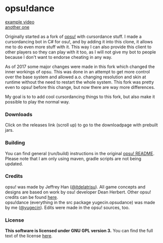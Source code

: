 # opsu!dance
[example video](https://www.youtube.com/watch?v=tqZqn7nx8N0)  
[another one](https://www.youtube.com/watch?v=T2AiGn2xOQo)  
  
Originally started as a fork of [opsu!](https://github.com/itdelatrisu/opsu) with cursordance stuff. I made a cursordancing bot in C# for osu!, and by adding it into this clone, it allows me to do even more stuff with it. This way I can also provide this client to other players so they can play with it too, as I will not give my bot to people because I don't want to endorse cheating in any way.

As of 2017 some major changes were made in this fork which changed the inner workings of opsu. This was done in an attempt to get more control over the base system and allowed a.o. changing resolution and skin at runtime without the need to restart the whole system. This fork was pretty even to opsu! before this change, but now there are way more differences.

My goal is to to add cool cursordancing things to this fork, but also make it possible to play the normal way.
  
### Downloads
Click on the releases link (scroll up) to go to the downloadpage with prebuilt jars.

### Building
You can find general (run/build) instructions in the original [opsu! README](README-OPSU.md).
Please note that I am only using maven, gradle scripts are not being updated.

### Credits
opsu! was made by Jeffrey Han ([@itdelatrisu](https://github.com/itdelatrisu)). All game concepts and designs are based on work by osu! developer Dean Herbert. Other opsu! credits can be found [here](CREDITS.md).  
opsu!dance (everything in the src package yugecin.opsudance) was made by me ([@yugecin](https://github.com/yugecin)). Edits were made in the opsu! sources, too.  

### License
**This software is licensed under GNU GPL version 3.**
You can find the full text of the license [here](LICENSE).
